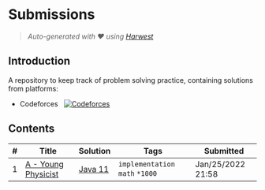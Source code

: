 Submissions
======================
> *Auto-generated with ❤ using [Harwest](https://github.com/nileshsah/harwest-tool)*

## Introduction

A repository to keep track of problem solving practice, containing solutions from platforms:
* Codeforces &nbsp; [![Codeforces](https://run.kaist.ac.kr/badges/codeforces/lonewolf235.svg)](https://codeforces.com/profile/lonewolf235)


## Contents

| # | Title | Solution | Tags | Submitted |
|---| ----- | -------- | ---- | --------- |
1 | [A - Young Physicist](https://codeforces.com/contest/69/problem/A) | [Java 11](./codeforces/69/A.java) | `implementation` `math` `*1000` | Jan/25/2022 21:58 | 